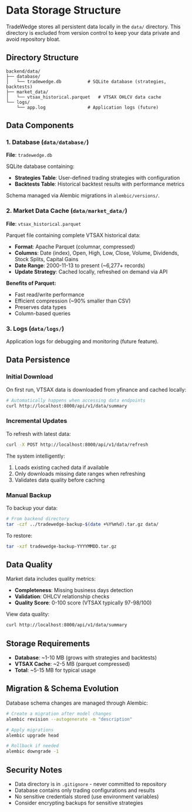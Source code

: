 # Data Storage Structure

TradeWedge stores all persistent data locally in the `data/` directory. This directory is excluded from version control to keep your data private and avoid repository bloat.

## Directory Structure

```
backend/data/
├── database/
│   └── tradewedge.db          # SQLite database (strategies, backtests)
├── market_data/
│   └── vtsax_historical.parquet   # VTSAX OHLCV data cache
└── logs/
    └── app.log                # Application logs (future)
```

## Data Components

### 1. Database (`data/database/`)

**File**: `tradewedge.db`

SQLite database containing:
- **Strategies Table**: User-defined trading strategies with configuration
- **Backtests Table**: Historical backtest results with performance metrics

Schema managed via Alembic migrations in `alembic/versions/`.

### 2. Market Data Cache (`data/market_data/`)

**File**: `vtsax_historical.parquet`

Parquet file containing complete VTSAX historical data:
- **Format**: Apache Parquet (columnar, compressed)
- **Columns**: Date (index), Open, High, Low, Close, Volume, Dividends, Stock Splits, Capital Gains
- **Date Range**: 2000-11-13 to present (~6,277+ records)
- **Update Strategy**: Cached locally, refreshed on demand via API

**Benefits of Parquet:**
- Fast read/write performance
- Efficient compression (~90% smaller than CSV)
- Preserves data types
- Column-based queries

### 3. Logs (`data/logs/`)

Application logs for debugging and monitoring (future feature).

## Data Persistence

### Initial Download
On first run, VTSAX data is downloaded from yfinance and cached locally:
```bash
# Automatically happens when accessing data endpoints
curl http://localhost:8000/api/v1/data/summary
```

### Incremental Updates
To refresh with latest data:
```bash
curl -X POST http://localhost:8000/api/v1/data/refresh
```

The system intelligently:
1. Loads existing cached data if available
2. Only downloads missing date ranges when refreshing
3. Validates data quality before caching

### Manual Backup

To backup your data:
```bash
# From backend directory
tar -czf ../tradewedge-backup-$(date +%Y%m%d).tar.gz data/
```

To restore:
```bash
tar -xzf tradewedge-backup-YYYYMMDD.tar.gz
```

## Data Quality

Market data includes quality metrics:
- **Completeness**: Missing business days detection
- **Validation**: OHLCV relationship checks
- **Quality Score**: 0-100 score (VTSAX typically 97-98/100)

View data quality:
```bash
curl http://localhost:8000/api/v1/data/summary
```

## Storage Requirements

- **Database**: ~1-10 MB (grows with strategies and backtests)
- **VTSAX Cache**: ~2-5 MB (parquet compressed)
- **Total**: ~5-15 MB for typical usage

## Migration & Schema Evolution

Database schema changes are managed through Alembic:
```bash
# Create a migration after model changes
alembic revision --autogenerate -m "description"

# Apply migrations
alembic upgrade head

# Rollback if needed
alembic downgrade -1
```

## Security Notes

- Data directory is in `.gitignore` - never committed to repository
- Database contains only trading configurations and results
- No sensitive credentials stored (use environment variables)
- Consider encrypting backups for sensitive strategies
